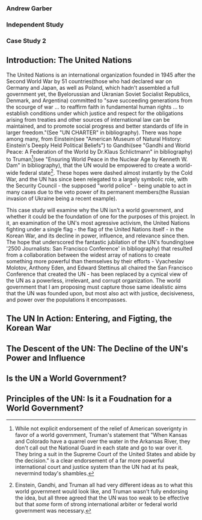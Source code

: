 ### Andrew Garber
### Independent Study 
### Case Study 2

## Introduction: The United Nations
The United Nations is an international organization founded in 1945 after the Second World War by 51 countries(those who had declared war on Germany and Japan, as well as Poland, which hadn't assembled a full government yet, the Byelorussian and Ukranian Soviet Socialist Republics, Denmark, and Argentina) committed to "save succeeding generations from the scourge of war ... to reaffirm faith in fundamental human rights ... to establish conditions under which justice and respect for the obligations arising from treaties and other sources of international law can be maintained, and to promote social progress and better standards of life in larger freedom."(See "UN CHARTER" in bibliography). There was hope among many, from Einstein(see "American Museum of Natural History: Einstein's Deeply Held Political Beliefs") to Gandhi(see "Gandhi and World Peace: A Federation of the World by Dr.Klaus Schlictmann" in bibliography) to Truman[^1](see "Ensuring World Peace in the Nuclear Age by Kenneth W. Dam" in bibliography), that the UN would be empowered to create a world-wide federal state[^2]. These hopes were dashed almost instantly by the Cold War, and the UN has since been relegated to a largely symbolic role, with the Security Council - the supposed "world police" - being unable to act in many cases due to the veto power of its permanent members(the Russian invasion of Ukraine being a recent example). 

This case study will examine why the UN isn't a world government, and whether it could be the foundation of one for the purposes of this project. In it, an examination of the UN's most agressive activism, the United Nations fighting under a single flag - the flag of the United Nations itself - in the Korean War, and its decline in power, influence, and relevance since then. The hope that underscored the fantastic jubilation of the UN's founding(see '2500 Journalists: San Francisco Conference' in bibliography) that resulted from a collaboration between the widest array of nations to create something more powerful than themselves by their efforts - Vyacheslav Molotov, Anthony Eden, and Edward Stettinus all chaired the San Francisco Conference that created the UN - has been replaced by a cynical view of the UN as a powerless, irrelevant, and corrupt organization. The world government that I am proposing must capture those same idealistic aims that the UN was founded upon, but most also act with justice, decisiveness, and power over the populations it encompasses.

## The UN In Action: Entering, and Figting, the Korean War

## The Descent of the UN: The Decline of the UN's Power and Influence

## Is the UN a World Government?

## Principles of the UN: Is it a Foudnation for a World Government?


[^1]: While not explicit endorsement of the relief of American soverignty in favor of a world government, Truman's statement that "When Kansas and Colorado have a quarrel over the water in the Arkansas River, they don't call out the National Guard in each state and go to war over it. They bring a suit in the Supreme Court of the United States and abide by the decision." is a clear endorsement of a far more powerful international court and justice system than the UN had at its peak, nevermind today's shambles.
[^2]: Einstein, Gandhi, and Truman all had very different ideas as to what this world government would look like, and Truman wasn't fully endorsing the idea, but all three agreed that the UN was too weak to be effective but that *some* form of strong international arbiter or federal world government was necessary.